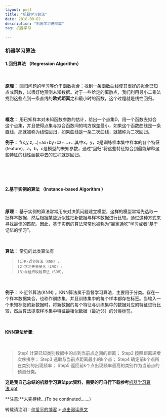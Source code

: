 ```yaml
---
layout: post
title: "机器学习算法"
date: 2018-09-02 
description: "机器学习进阶篇"
tag: 机器学习  

---     
```


### 机器学习算法  

####  1.**回归算法** （Regression Algorithm）

　　<p align="left">**原理：** 回归问题的学习等价于函数拟合：找到一条函数曲线使其很好的拟合已知点或函数，以很好地预测未知数据。对于一些给定的离散点，我们利用最小二乘法找到这些点到一条直线的**欧式距离**之和最小时的函数，这个过程就是线性回归。 </p> 
　　<p align="left">**概念：** 用已知样本对未知函数参数的估计，给出一个点集D，用一个函数去拟合这个点集，并且使得点集与拟合函数间的均方误差最小，如果这个函数曲线是一条直线，那就被称为线性回归，如果曲线是一条二次曲线，就被称为二次回归。 </p> 
    <p align="left">**例子：** f(x,y,z,…)=ax+by+cz+…+…其中x，y，z是训练样本集中样本的各个特征(feature)，a，b，c是模型的未知参数，通过“回归”将这些特征拟合到最能解释这些特征的线性函数中去的过程就是回归。  </p>            
  　   
　　

#### 2.**基于实例的算法** （Instance-based Algorithm ）
　　<p align="left">**原理：** 基于实例的算法常常用来对决策问题建立模型，这样的模型常常先选取一批样本数据，然后根据某些近似性把新数据与样本数据进行比较。通过这种方式来寻找最佳的匹配。因此，基于实例的算法常常也被称为“赢家通吃”学习或者“基于记忆的学习”。 </p> 
 
　　<p align="left">**算法：** 常见的此类算法有 </p> 
>     (1)K-近邻算法（KNN）;
>     (2)学习矢量量化（LVQ）;
>     (3)自组织映射算法（SOM）。
    
　　<p align="left">**例子：** K-近邻算法(KNN) 。KNN算法属于监督学习算法，主要用于分类。存在一个样本数据集合，也称作训练集，并且训练集中的每个样本都存在标签。当输入一个未知标签的新数据时，将新数据的每个特征与训练集中的数据对应的特征进行比较，然后算法提取样本集中特征最相似数据（最近邻）的分类标签。</p>
  
　<p align="left">**KNN算法步骤:**</p>　
> Step1 计算已知类别数据中的点到当前点之间的距离；
> Step2 按照距离递增次序排序；
> Step3 选取与当前点距离最小的k个点；
> Step4 确定前k个点所在类别的出现频率；
> Step5 返回前k个点出现频率最高的类别作为当前点的预测分类。



**这是我自己总结的机器学习算法ppt资料，需要的可自行下载参考**[机器学习算法.ppt](https://github.com/AndrewHeaiping/DownloadFiles/blob/master/%E6%9C%BA%E5%99%A8%E5%AD%A6%E4%B9%A0%E7%AE%97%E6%B3%95.pptx?raw=true)</p> 
   **注意:**未完待续...(To be continuted.......)
<br>

     
转载请注明：[何爱平的博客](http://AndrewHeaiping.github.io) » [点击阅读原文](https://www.heaiping.cn/2016/07/MachineLearning_introduce/)
